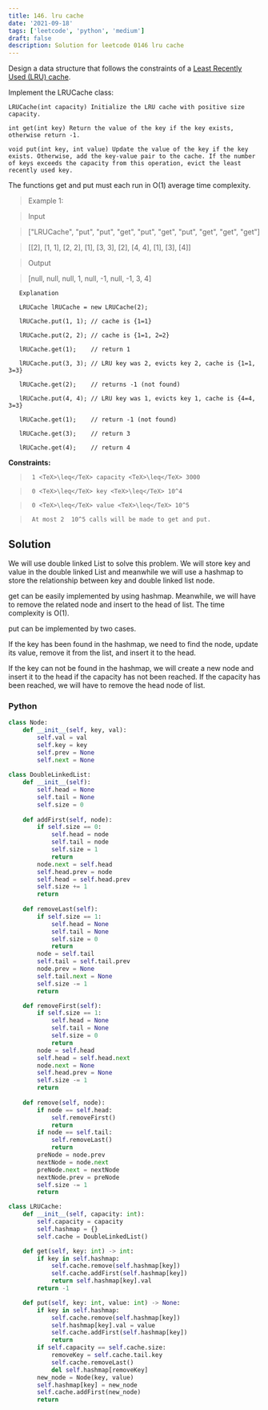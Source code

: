 ```yaml
---
title: 146. lru cache
date: '2021-09-18'
tags: ['leetcode', 'python', 'medium']
draft: false
description: Solution for leetcode 0146 lru cache
---
```


 

  Design a data structure that follows the constraints of a [Least Recently Used (LRU) cache](https://en.wikipedia.org/wiki/Cache_replacement_policies#LRU).

  Implement the LRUCache class:

  

  	LRUCache(int capacity) Initialize the LRU cache with positive size capacity.

  	int get(int key) Return the value of the key if the key exists, otherwise return -1.

  	void put(int key, int value) Update the value of the key if the key exists. Otherwise, add the key-value pair to the cache. If the number of keys exceeds the capacity from this operation, evict the least recently used key.

  

  The functions get and put must each run in O(1) average time complexity.

   

 >   Example 1:

  

 >   Input

 >   ["LRUCache", "put", "put", "get", "put", "get", "put", "get", "get", "get"]

 >   [[2], [1, 1], [2, 2], [1], [3, 3], [2], [4, 4], [1], [3], [4]]

 >   Output

 >   [null, null, null, 1, null, -1, null, -1, 3, 4]

 ```
    Explanation

    LRUCache lRUCache = new LRUCache(2);

    lRUCache.put(1, 1); // cache is {1=1}

    lRUCache.put(2, 2); // cache is {1=1, 2=2}

    lRUCache.get(1);    // return 1

    lRUCache.put(3, 3); // LRU key was 2, evicts key 2, cache is {1=1, 3=3}

    lRUCache.get(2);    // returns -1 (not found)

    lRUCache.put(4, 4); // LRU key was 1, evicts key 1, cache is {4=4, 3=3}

    lRUCache.get(1);    // return -1 (not found)

    lRUCache.get(3);    // return 3

    lRUCache.get(4);    // return 4

 ```
  **Constraints:**

  

 >   	1 <TeX>\leq</TeX> capacity <TeX>\leq</TeX> 3000

 >   	0 <TeX>\leq</TeX> key <TeX>\leq</TeX> 10^4

 >   	0 <TeX>\leq</TeX> value <TeX>\leq</TeX> 10^5

 >   	At most 2  10^5 calls will be made to get and put.


## Solution
We will use double linked List to solve this problem. We will store key and value in the double linked List and meanwhile we will use a hashmap to store the relationship between key and double linked list node. 

get can be easily implemented by using hashmap. Meanwhile, we will have to remove the related node and insert to the head of list. The time complexity is O(1).

put can be implemented by two cases.

If the key has been found in the hashmap, we need to find the node, update its value, remove it from the list, and insert it to the head.

If the key can not be found in the hashmap, we will create a new node and insert it to the head if the capacity has not been reached. If the capacity has been reached, we will have to remove the head node of list.


### Python
```python
class Node:
    def __init__(self, key, val):
        self.val = val
        self.key = key
        self.prev = None
        self.next = None
        
class DoubleLinkedList:
    def __init__(self):
        self.head = None
        self.tail = None
        self.size = 0
        
    def addFirst(self, node):
        if self.size == 0:
            self.head = node
            self.tail = node
            self.size = 1
            return
        node.next = self.head
        self.head.prev = node
        self.head = self.head.prev
        self.size += 1
        return
    
    def removeLast(self):
        if self.size == 1:
            self.head = None
            self.tail = None
            self.size = 0
            return
        node = self.tail
        self.tail = self.tail.prev
        node.prev = None
        self.tail.next = None
        self.size -= 1
        return

    def removeFirst(self):
        if self.size == 1:
            self.head = None
            self.tail = None
            self.size = 0
            return
        node = self.head
        self.head = self.head.next
        node.next = None
        self.head.prev = None
        self.size -= 1
        return 
        
    def remove(self, node):
        if node == self.head:
            self.removeFirst()
            return
        if node == self.tail:
            self.removeLast()
            return
        preNode = node.prev
        nextNode = node.next
        preNode.next = nextNode
        nextNode.prev = preNode
        self.size -= 1
        return

class LRUCache:
    def __init__(self, capacity: int):
        self.capacity = capacity
        self.hashmap = {}
        self.cache = DoubleLinkedList()

    def get(self, key: int) -> int:
        if key in self.hashmap:
            self.cache.remove(self.hashmap[key])
            self.cache.addFirst(self.hashmap[key])
            return self.hashmap[key].val
        return -1

    def put(self, key: int, value: int) -> None:
        if key in self.hashmap:
            self.cache.remove(self.hashmap[key])
            self.hashmap[key].val = value
            self.cache.addFirst(self.hashmap[key])
            return
        if self.capacity == self.cache.size:
            removeKey = self.cache.tail.key
            self.cache.removeLast()
            del self.hashmap[removeKey]
        new_node = Node(key, value)
        self.hashmap[key] = new_node
        self.cache.addFirst(new_node)
        return
```
